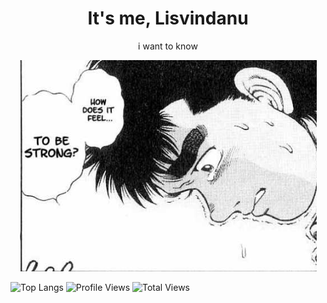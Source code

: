 <H1 align="center"> It's me, Lisvindanu </H1>
<p align="center"> i want to know 
<p align="center">
  <img src="https://github.com/Lisvindanu/Lisvindanu/blob/main/Screenshot 2024-12-04 044606.png" /> 
</p>

![Top Langs](https://github-readme-stats.vercel.app/api/top-langs/?username=Lisvindanu&layout=compact&theme=dark&hide_border=true)
![Profile Views](https://komarev.com/ghpvc/?username=Lisvindanu&color=blue)
![Total Views](https://img.shields.io/github/watchers/Lisvindanu/Lisvindanu?style=social)

